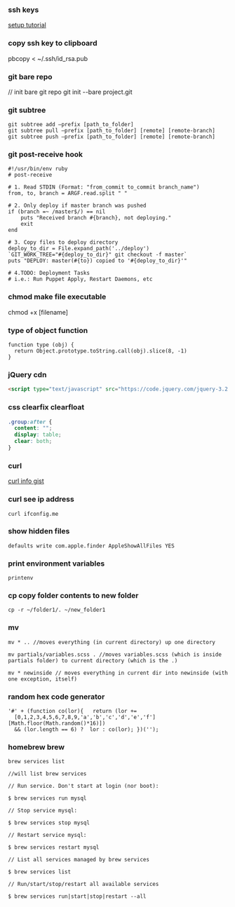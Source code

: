 ### ssh keys

[setup tutorial](https://www.digitalocean.com/community/tutorials/ssh-essentials-working-with-ssh-servers-clients-and-keys)

### copy ssh key to clipboard

pbcopy < ~/.ssh/id_rsa.pub


### git bare repo

// init bare git repo
git init --bare project.git

### git subtree

```
git subtree add —prefix [path_to_folder]
git subtree pull —prefix [path_to_folder] [remote] [remote-branch]
git subtree push —prefix [path_to_folder] [remote] [remote-branch]
```

### git post-receive hook

```
#!/usr/bin/env ruby
# post-receive

# 1. Read STDIN (Format: "from_commit to_commit branch_name")
from, to, branch = ARGF.read.split " "

# 2. Only deploy if master branch was pushed
if (branch =~ /master$/) == nil
    puts "Received branch #{branch}, not deploying."
    exit
end

# 3. Copy files to deploy directory
deploy_to_dir = File.expand_path('../deploy')
`GIT_WORK_TREE="#{deploy_to_dir}" git checkout -f master`
puts "DEPLOY: master(#{to}) copied to '#{deploy_to_dir}'"

# 4.TODO: Deployment Tasks
# i.e.: Run Puppet Apply, Restart Daemons, etc
```

### chmod make file executable

chmod +x [filename]


### type of object function

```
function type (obj) {
  return Object.prototype.toString.call(obj).slice(8, -1)
}
```

### jQuery cdn

```html
<script type="text/javascript" src="https://code.jquery.com/jquery-3.2.1.min.js"></script>
```

### css clearfix clearfloat

```css
.group:after {
  content: "";
  display: table;
  clear: both;
}
```


### curl

[curl info gist](https://gist.github.com/subfuzion/08c5d85437d5d4f00e58)



### curl see ip address

```
curl ifconfig.me
```

### show hidden files

```
defaults write com.apple.finder AppleShowAllFiles YES
```

### print environment variables

```
printenv
```


### cp copy folder contents to new folder

```
cp -r ~/folder1/. ~/new_folder1
```

### mv

```
mv * .. //moves everything (in current directory) up one directory

mv partials/variables.scss . //moves variables.scss (which is inside partials folder) to current directory (which is the .)

mv * newinside // moves everything in current dir into newinside (with one exception, itself)
```

### random hex code generator

```
'#' + (function co(lor){   return (lor +=
  [0,1,2,3,4,5,6,7,8,9,'a','b','c','d','e','f'][Math.floor(Math.random()*16)])
  && (lor.length == 6) ?  lor : co(lor); })('');
```

### homebrew brew

```
brew services list

//will list brew services

// Run service. Don't start at login (nor boot):

$ brew services run mysql

// Stop service mysql:

$ brew services stop mysql

// Restart service mysql:

$ brew services restart mysql

// List all services managed by brew services

$ brew services list

// Run/start/stop/restart all available services

$ brew services run|start|stop|restart --all
```




